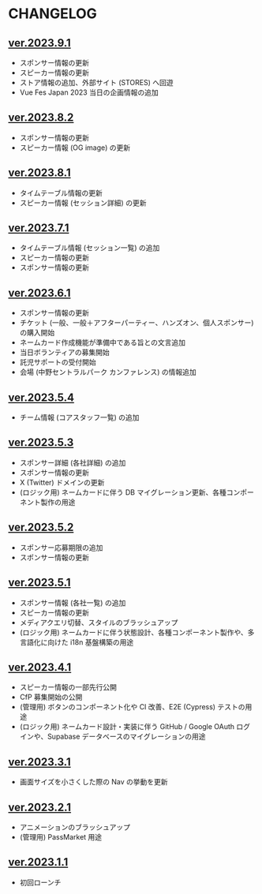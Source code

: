 # CHANGELOG

## [ver.2023.9.1](https://github.com/vuejs-jp/vuefes-2023/tree/ver.2023.9.1)

- スポンサー情報の更新
- スピーカー情報の更新
- ストア情報の追加、外部サイト (STORES) へ回遊
- Vue Fes Japan 2023 当日の企画情報の追加

## [ver.2023.8.2](https://github.com/vuejs-jp/vuefes-2023/tree/ver.2023.8.2)

- スポンサー情報の更新
- スピーカー情報 (OG image) の更新

## [ver.2023.8.1](https://github.com/vuejs-jp/vuefes-2023/tree/ver.2023.8.1)

- タイムテーブル情報の更新
- スピーカー情報 (セッション詳細) の更新

## [ver.2023.7.1](https://github.com/vuejs-jp/vuefes-2023/tree/ver.2023.7.1)

- タイムテーブル情報 (セッション一覧) の追加
- スピーカー情報の更新
- スポンサー情報の更新

## [ver.2023.6.1](https://github.com/vuejs-jp/vuefes-2023/tree/ver.2023.6.1)

- スポンサー情報の更新
- チケット (一般、一般＋アフターパーティー、ハンズオン、個人スポンサー) の購入開始
- ネームカード作成機能が準備中である旨との文言追加
- 当日ボランティアの募集開始
- 託児サポートの受付開始
- 会場 (中野セントラルパーク カンファレンス) の情報追加

## [ver.2023.5.4](https://github.com/vuejs-jp/vuefes-2023/tree/ver.2023.5.4)

- チーム情報 (コアスタッフ一覧) の追加

## [ver.2023.5.3](https://github.com/vuejs-jp/vuefes-2023/tree/ver.2023.5.3)

- スポンサー詳細 (各社詳細) の追加
- スポンサー情報の更新
- X (Twitter) ドメインの更新
- (ロジック用) ネームカードに伴う DB マイグレーション更新、各種コンポーネント製作の用途

## [ver.2023.5.2](https://github.com/vuejs-jp/vuefes-2023/tree/ver.2023.5.2)

- スポンサー応募期限の追加
- スポンサー情報の更新

## [ver.2023.5.1](https://github.com/vuejs-jp/vuefes-2023/tree/ver.2023.5.1)

- スポンサー情報 (各社一覧) の追加
- スピーカー情報の更新
- メディアクエリ切替、スタイルのブラッシュアップ
- (ロジック用) ネームカードに伴う状態設計、各種コンポーネント製作や、多言語化に向けた i18n 基盤構築の用途

## [ver.2023.4.1](https://github.com/vuejs-jp/vuefes-2023/tree/ver.2023.4.1)

- スピーカー情報の一部先行公開
- CfP 募集開始の公開
- (管理用) ボタンのコンポーネント化や CI 改善、E2E (Cypress) テストの用途
- (ロジック用) ネームカード設計・実装に伴う GitHub / Google OAuth ログインや、Supabase データベースのマイグレーションの用途

## [ver.2023.3.1](https://github.com/vuejs-jp/vuefes-2023/tree/ver.2023.3.1)

- 画面サイズを小さくした際の Nav の挙動を更新

## [ver.2023.2.1](https://github.com/vuejs-jp/vuefes-2023/tree/ver.2023.2.1)

- アニメーションのブラッシュアップ
- (管理用) PassMarket 用途

## [ver.2023.1.1](https://github.com/vuejs-jp/vuefes-2023/tree/ver.2023.1.1)

- 初回ローンチ
